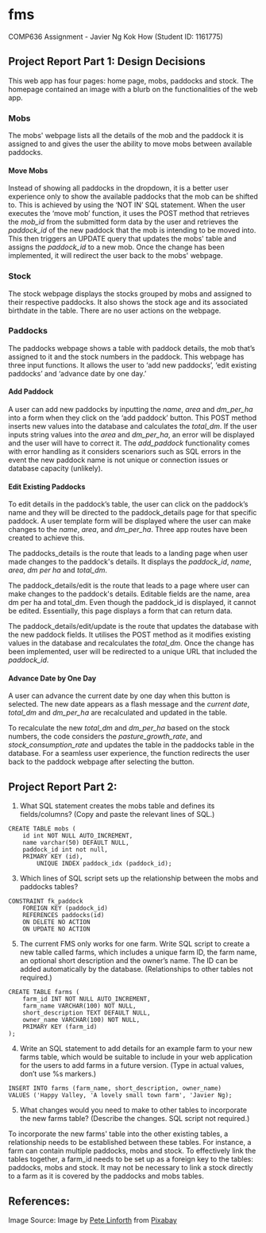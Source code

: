 # fms
COMP636 Assignment - Javier Ng Kok How (Student ID: 1161775)

## Project Report Part 1: Design Decisions
This web app has four pages: home page, mobs, paddocks and stock. The homepage contained an image with a blurb on the functionalities of the web app. 

### Mobs

The mobs' webpage lists all the details of the mob and the paddock it is assigned to and gives the user the ability to move mobs between available paddocks. 

#### Move Mobs

Instead of showing all paddocks in the dropdown, it is a better user experience only to show the available paddocks that the mob can be shifted to. This is achieved by using the ‘NOT IN’ SQL statement. When the user executes the ‘move mob’ function, it uses the POST method that retrieves the *mob_id* from the submitted form data by the user and retrieves the *paddock_id* of the new paddock that the mob is intending to be moved into. This then triggers an UPDATE query that updates the mobs' table and assigns the *paddock_id* to a new mob. Once the change has been implemented, it will redirect the user back to the mobs' webpage. 

### Stock 

The stock webpage displays the stocks grouped by mobs and assigned to their respective paddocks. It also shows the stock age and its associated birthdate in the table. There are no user actions on the webpage. 

### Paddocks

The paddocks webpage shows a table with paddock details, the mob that’s assigned to it and the stock numbers in the paddock. This webpage has three input functions. It allows the user to ‘add new paddocks’, ‘edit existing paddocks’ and ‘advance date by one day.’

#### Add Paddock

A user can add new paddocks by inputting the *name*, *area* and *dm_per_ha* into a form when they click on the ‘add paddock’ button. This POST method inserts new values into the database and calculates the *total_dm*. If the user inputs string values into the *area* and *dm_per_ha*, an error will be displayed and the user will have to correct it. The *add_paddock* functionality comes with error handling as it considers scenariors such as SQL errors in the event the new paddock name is not unique or connection issues or database capacity (unlikely). 

#### Edit Existing Paddocks

To edit details in the paddock’s table, the user can click on the paddock’s name and they will be directed to the paddock_details page for that specific paddock. A user template form will be displayed where the user can make changes to the *name*, *area*, and *dm_per_ha*. Three app routes have been created to achieve this. 
 
The paddocks_details is the route that leads to a landing page when user made changes to the paddock's details. It displays the *paddock_id*, *name*, *area*, *dm per ha* and *total_dm*.

The paddock_details/edit is the route that leads to a page where user can make changes to the paddock's details. Editable fields are the name, area dm per ha and total_dm. Even though the paddock_id is displayed, it cannot be edited. Essentially, this page displays a form that can return data. 

The paddock_details/edit/update is the route that updates the database with the new paddock fields. It utilises the POST method as it modifies existing values in the database and recalculates the *total_dm*. Once the change has been implemented, user will be redirected to a unique URL that included the *paddock_id*. 

#### Advance Date by One Day

A user can advance the current date by one day when this button is selected. The new date appears as a flash message and the *current date*, *total_dm* and *dm_per_ha* are recalculated and updated in the table.

To recalculate the new *total_dm* and *dm_per_ha* based on the stock numbers, the code considers the *pasture_growth_rate*, and *stock_consumption_rate* and updates the table in the paddocks table in the database. For a seamless user experience, the function redirects the user back to the paddock webpage after selecting the button.


## Project Report Part 2: 
1. What SQL statement creates the mobs table and defines its fields/columns? (Copy and paste the relevant lines of SQL.) 

```
CREATE TABLE mobs (
	id int NOT NULL AUTO_INCREMENT,
	name varchar(50) DEFAULT NULL,
	paddock_id int not null,
	PRIMARY KEY (id),
    	UNIQUE INDEX paddock_idx (paddock_id);
```
   
3. Which lines of SQL script sets up the relationship between the mobs and paddocks tables?
   
```
CONSTRAINT fk_paddock
	FOREIGN KEY (paddock_id)
	REFERENCES paddocks(id)
	ON DELETE NO ACTION
	ON UPDATE NO ACTION
```

5. The current FMS only works for one farm. Write SQL script to create a new table called farms, which includes a unique farm ID, the farm name, an optional short description and the owner’s name. The ID can be added automatically by the database. (Relationships to other tables not required.)
```   
CREATE TABLE farms (
    farm_id INT NOT NULL AUTO_INCREMENT,
    farm_name VARCHAR(100) NOT NULL,
    short_description TEXT DEFAULT NULL,
    owner_name VARCHAR(100) NOT NULL,
    PRIMARY KEY (farm_id)
);
```

4. Write an SQL statement to add details for an example farm to your new farms table, which would be suitable to include in your web application for the users to add farms in a future version. (Type in actual values, don’t use %s markers.) 
```
INSERT INTO farms (farm_name, short_description, owner_name)
VALUES ('Happy Valley, 'A lovely small town farm', 'Javier Ng);
```
5. What changes would you need to make to other tables to incorporate the new farms table? (Describe the changes. SQL script not required.) 

To incorporate the new farms' table into the other existing tables, a relationship needs to be established between these tables. For instance, a farm can contain multiple paddocks, mobs and stock. To effectively link the tables together, a farm_id needs to be set up as a foreign key to the tables: paddocks, mobs and stock. It may not be necessary to link a stock directly to a farm as it is covered by the paddocks and mobs tables.


## References: 

Image Source: Image by <a href="https://pixabay.com/users/thedigitalartist-202249/?utm_source=link-attribution&utm_medium=referral&utm_campaign=image&utm_content=2641195">Pete Linforth</a> from <a href="https://pixabay.com//?utm_source=link-attribution&utm_medium=referral&utm_campaign=image&utm_content=2641195">Pixabay</a>
